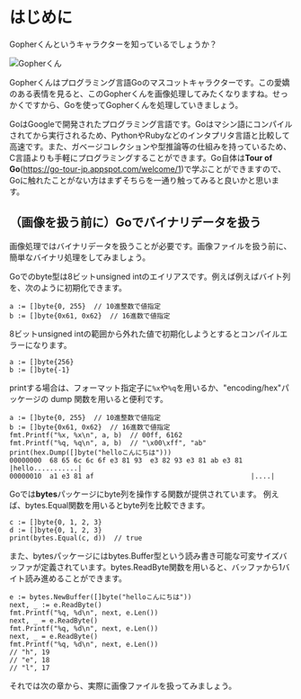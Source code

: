 # はじめに

Gopherくんというキャラクターを知っているでしょうか？

![Gopherくん](./images/gopher.png=300x300)

Gopherくんはプログラミング言語Goのマスコットキャラクターです。この愛嬌のある表情を見ると、このGopherくんを画像処理してみたくなりますね。せっかくですから、Goを使ってGopherくんを処理していきましょう。

GoはGoogleで開発されたプログラミング言語です。Goはマシン語にコンパイルされてから実行されるため、PythonやRubyなどのインタプリタ言語と比較して高速です。また、ガベージコレクションや型推論等の仕組みを持っているため、C言語よりも手軽にプログラミングすることができます。Go自体は**Tour of Go**(https://go-tour-jp.appspot.com/welcome/1)で学ぶことができますので、Goに触れたことがない方はまずそちらを一通り触ってみると良いかと思います。

## （画像を扱う前に）Goでバイナリデータを扱う

画像処理ではバイナリデータを扱うことが必要です。画像ファイルを扱う前に、簡単なバイナリ処理をしてみましょう。

Goでのbyte型は8ビットunsigned intのエイリアスです。例えば例えばバイト列を、次のように初期化できます。

```
a := []byte{0, 255}  // 10進整数で値指定
b := []byte{0x61, 0x62}  // 16進数で値指定
```

8ビットunsigned intの範囲から外れた値で初期化しようとするとコンパイルエラーになります。

```
a := []byte{256}
b := []byte{-1}
```

printする場合は、フォーマット指定子に`%x`や`%q`を用いるか、"encoding/hex"パッケージの dump 関数を用いると便利です。

```
a := []byte{0, 255}  // 10進整数で値指定
b := []byte{0x61, 0x62}  // 16進数で値指定
fmt.Printf("%x, %x\n", a, b)  // 00ff, 6162
fmt.Printf("%q, %q\n", a, b)  // "\x00\xff", "ab"
print(hex.Dump([]byte("helloこんにちは")))
00000000  68 65 6c 6c 6f e3 81 93  e3 82 93 e3 81 ab e3 81  |hello...........|
00000010  a1 e3 81 af                                       |....|
```

Goでは**bytes**パッケージにbyte列を操作する関数が提供されています。
例えば、bytes.Equal関数を用いるとbyte列を比較できます。

```
c := []byte{0, 1, 2, 3}
d := []byte{0, 1, 2, 3}
print(bytes.Equal(c, d))  // true
```

また、bytesパッケージにはbytes.Buffer型という読み書き可能な可変サイズバッファが定義されています。bytes.ReadByte関数を用いると、バッファから1バイト読み進めることができます。

```
e := bytes.NewBuffer([]byte("helloこんにちは"))
next, _ := e.ReadByte()
fmt.Printf("%q, %d\n", next, e.Len())
next, _ = e.ReadByte()
fmt.Printf("%q, %d\n", next, e.Len())
next, _ = e.ReadByte()
fmt.Printf("%q, %d\n", next, e.Len())
// "h", 19
// "e", 18
// "l", 17
```


それでは次の章から、実際に画像ファイルを扱ってみましょう。
